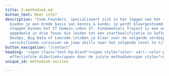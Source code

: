 ```yaml
---
title: 2-methodiek.md
button_text: Meer info?
description: "Code.Founders_ specialiseert zich in het leggen van het fundament.\nWij
  bieden je een brede basis van kennis & kunde; je wordt klaargestoomd voor jouw eerste
  stappen binnen het IT Domein.\nOns IT- Fundamentals Traject is een omvangrijk traineeship
  opgedeeld in drie fases die leiden tot een startkwalificatie in Software development,
  DevOps, Big Data of Lowcode.\n\nBen je klaar voor de volgende verdieping? Wij bieden
  verschillende cursussen om jouw skills naar het volgende level te tillen. \n\n"
button_navigation: "/contact"
heading: '<span class="text-bg-black"><span style="color: var(--color-primary-green);">De
  effectiefste didactiek</span> door de juiste methodiek<span style="color: var(--color-primary-green);">.</span></span>'
unique_id: methodiek-section

---
```

